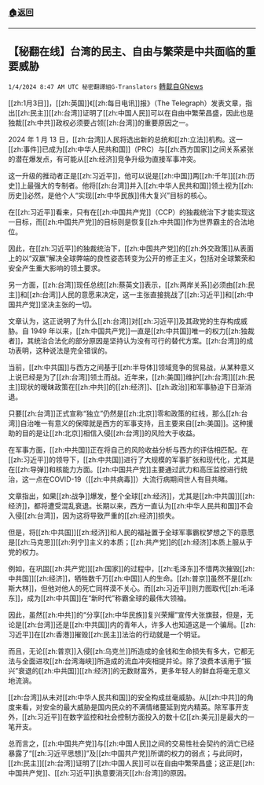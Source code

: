 ###  [:house:返回](README.md)
---


## 【秘翻在线】台湾的民主、自由与繁荣是中共面临的重要威胁
`1/4/2024 8:47 AM UTC 秘密翻譯組G-Translators` [轉載自GNews](https://gnews.org/articles/2182873)

[[zh:1月3日]]，[[zh:英国]]《[[zh:每日电讯]]报》（The Telegraph）发表文章，指出[[zh:民主]][[zh:台湾]]证明了[[zh:中国人民]]可以在自由中繁荣昌盛，因此也是独裁[[zh:中共]]政权必须要占领[[zh:台湾]]的重要原因之一。

2024 年 1 月 13 日，[[zh:台湾]]人民将选出新的总统和[[zh:立法]]机构。这一[[zh:事件]]已成为[[zh:中华人民共和国]]（PRC）与[[zh:西方国家]]之间关系紧张的潜在爆发点，有可能从[[zh:经济]]竞争升级为直接军事冲突。

这一升级的推动者正是[[zh:习近平]]，他可以说是[[zh:中国]]两[[zh:千年]][[zh:历史]]上最强大的专制者。他将[[zh:台湾]]并入[[zh:中华人民共和国]]领土视为[[zh:历史]]必然，是他个人“实现[[zh:中华民族]]伟大复兴”目标的核心。

在[[zh:习近平]]看来，只有在[[zh:中国共产党]]（CCP）的独裁统治下才能实现这一目标，而[[zh:中国共产党]]的目标则是恢复[[zh:中共国]]作为世界霸主的合法地位。

因此，在[[zh:习近平]]的独裁统治下，[[zh:中国共产党]]的[[zh:外交政策]]从表面上的以“双赢”解决全球弊端的良性姿态转变为公开的修正主义，包括对全球繁荣和安全产生重大影响的领土要求。

另一方面，[[zh:台湾]]现任总统[[zh:蔡英文]]表示，[[zh:两岸关系]]必须由[[zh:民主]]和[[zh:台湾]]人民的意愿来决定，这一主张直接挑战了[[zh:习近平]]和[[zh:中国共产党]]坚决主张的一切。

文章认为，这正说明了为什么[[zh:台湾]]对[[zh:习近平]]及其政党的生存构成威胁。自 1949 年以来，[[zh:中国共产党]]一直是[[zh:中共国]]唯一的权力[[zh:独裁者]]，其统治合法化的部分原因是坚持认为没有可行的替代方案。[[zh:台湾]]的成功表明，这种说法是完全错误的。

当前，[[zh:中共国]]与西方之间基于[[zh:半导体]]领域竞争的贸易战，从某种意义上说已经是为了[[zh:台湾]]领土而战。近年来，[[zh:美国]]维护[[zh:台湾]][[zh:民主]]现状的暧昧政策在[[zh:中共]]的[[zh:经济]]、[[zh:政治]]和军事胁迫下日渐消退。

只要[[zh:台湾]]正式宣称“独立”仍然是[[zh:北京]]零和政策的红线，那么[[zh:台湾]]自治唯一有意义的保障就是西方的军事支持，且主要来自[[zh:美国]]。这种援助的目的是让[[zh:北京]]相信入侵[[zh:台湾]]的风险大于收益。

在军事方面，[[zh:中共国]]正在将自己的风险收益分析与西方的评估相匹配。在[[zh:习近平]]的领导下，[[zh:中共国]]进行了大规模的军事扩张和现代化，尤其是在[[zh:导弹]]和核能力方面。[[zh:中国共产党]]主要通过武力和高压监控进行统治，这一点在COVID-19（[[zh:中共病毒]]）大流行病期间世人有目共睹。

文章指出，如果[[zh:战争]]爆发，整个全球[[zh:经济]]，尤其是[[zh:中共国]][[zh:经济]]，都将遭受混乱衰退。长期以来，西方一直认为[[zh:中华人民共和国]]不会入侵[[zh:台湾]]，因为这将导致严重的[[zh:经济]]损失。

但是，将[[zh:中共国]][[zh:经济]]和人民的福祉置于全球军事霸权梦想之下的意愿是[[zh:马克思]][[zh:列宁]]主义的本质；[[zh:共产党]]的[[zh:经济]]本质上服从于党的权力。

例如，在巩固[[zh:共产党]][[zh:国家]]的过程中，[[zh:毛泽东]]不惜两次摧毁[[zh:中共国]][[zh:经济]]，牺牲数千万[[zh:中国]]人的生命。[[zh:普京]]虽然不是[[zh:斯大林]]，但他对他人的死亡同样漠不关心。而[[zh:习近平]]则力图取代[[zh:毛泽东]]，成为[[zh:中共国]]在“新时代”称霸全球的最伟大领袖。

因此，虽然[[zh:中共]]的“分享[[zh:中华民族]]复兴荣耀”宣传大张旗鼓，但是，无论是[[zh:台湾]]还是[[zh:中共国]]内的青年人，许多人也知道这是一个骗局。[[zh:习近平]]在[[zh:香港]]摧毁[[zh:民主]]法治的行动就是一个明证。

而且，无论[[zh:普京]]入侵[[zh:乌克兰]]所造成的金钱和生命损失有多大，它都无法与全面进攻[[zh:台湾海峡]]所造成的流血冲突相提并论。除了浪费本该用于“振兴”衰退的[[zh:中共国]][[zh:经济]]的无数财富外，更多年轻人的鲜血将毫无意义地流淌。

[[zh:台湾]]从未对[[zh:中华人民共和国]]的安全构成丝毫威胁。从[[zh:中共]]的角度来看，对安全的最大威胁是国内民众的不满情绪蔓延到党内精英。除军事开支外，[[zh:习近平]]在数字监控和社会控制方面投入的数十亿[[zh:美元]]是最大的一笔开支。

总而言之，[[zh:中国共产党]]与[[zh:中国人民]]之间的交易性社会契约的消亡已经暴露了“[[zh:习近平思想]]”及[[zh:中国共产党]]所谓的权力的弱点；与此同时，[[zh:民主]][[zh:台湾]]证明了[[zh:中国人民]]可以在自由中繁荣昌盛；这正是[[zh:中国共产党]]、[[zh:习近平]]执意要消灭[[zh:台湾]]的原因。
